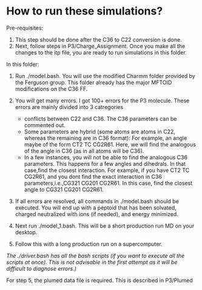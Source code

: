 # How to run these simulations?

Pre-requisites:
1. This step should be done after the C36 to C22 conversion is done.
2. Next, follow steps in P3/Charge_Assignment. Once you make all the changes to the itp file, you are ready to run simulations in this folder.


In this folder:

1. Run ./model.bash. You will use the modified Charmm folder provided by the Ferguson group. This folder already has the major MFTOID modifications 
   on the C36 FF.
2. You will get many errors. I got 100+ errors for the P3 molecule. These errors are mainly divided into 3 catregories
      - conflicts between C22 and C36. The C36 parameters can be commented out. 
      - Some parameters are hybrid (some atoms are atoms in C22, whereas the remaining are in C36 format): For example, an angle maybe of the form CT2 TC CG2R61.   Here, we will find the analogous of the angle in C36 (as in all atoms will be C36).
      - In a few instances, you will not be able to find the analogous C36 parameters. This happens for a few angles and dihedrals. In that case,find the closest 
        interaction. For example, if you have CT2 TC CG2R61, and you dont find the exact interaction in C36 parameters,i.e.,CG321 CG201 CG2R61. In this case, find the closest angle to CG321 CG201 CG2R61.
        
3. If all errors are resolved, all commands in ./model.bash should be executed. You will end up with a peptoid that has been solvated, charged neutralized with ions
(if needed), and energy minimized.

4. Next run ./model_1.bash. This will be a short production run MD on your desktop. 
5. Follow this with a long production run on a supercomputer. 

*The ./driver.bash has all the bash scripts (if you want to execute all the scripts at once). This is not advisable in the first attempt as it will be difficult to  diagnose errors.)*

For step 5, the plumed data file is required. This is described in P3/Plumed
